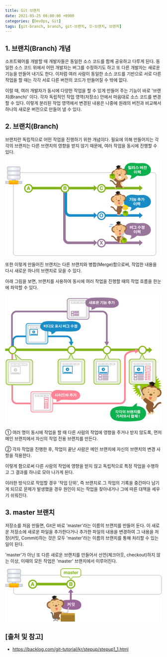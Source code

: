 ```yaml
---
title: Git 브랜치
date: 2021-05-25 06:00:00 +0900
categories: [DevOps, Git]
tags: [git-branch, branch, git-브랜치, 깃-브랜치, 브랜치]
---
```


## 1. 브랜치(Branch) 개념
소프트웨어를 개발할 때 개발자들은 동일한 소스 코드를 함께 공유하고 다루게 된다. 동일한 소스 코드 위에서 어떤 개발자는 버그를 수정하기도 하고 또 다른 개발자는 새로운 기능을 만들어 내기도 한다. 이처럼 여러 사람이 동일한 소스 코드를 기반으로 서로 다른 작업을 할 때는 각각 서로 다른 버전의 코드가 만들어질 수 밖에 없다.

이럴 때, 여러 개발자가 동시에 다양한 작업을 할 수 있게 만들어 주는 기능이 바로 '브랜치(Branch)' 이다. 각자 독립적인 작업 영역(저장소) 안에서 마음대로 소스 코드를 변경할 수 있다. 이렇게 분리된 작업 영역에서 변경된 내용은 나중에 원래의 버전과 비교해서 하나의 새로운 버전으로 만들어 낼 수 있다.

## 2. 브랜치(Branch)
브랜치란 독립적으로 어떤 작업을 진행하기 위한 개념이다. 필요에 의해 만들어지는 각각의 브랜치는 다른 브랜치의 영향을 받지 않기 때문에, 여러 작업을 동시에 진행할 수 있다.

![branch](/assets/img/2021-05-25-git-branch/branch.png)

또한 이렇게 만들어진 브랜치는 다른 브랜치와 병합(Merge)함으로써, 작업한 내용을 다시 새로운 하나의 브랜치로 모을 수 있다.

아래 그림을 보면, 브랜치를 사용하여 동시에 여러 작업을 진행할 때의 작업 흐름을 한눈에 파악할 수 있다.

![git-branch](/assets/img/2021-05-25-git-branch/git-branch.png)

① 여러 명이 동시에 작업을 할 때 다른 사람의 작업에 영향을 주거나 받지 않도록, 먼저 메인 브랜치에서 자신의 작업 전용 브랜치를 만든다.

② 각자 작업을 진행한 후, 작업이 끝난 사람은 메인 브랜치에 자신의 브랜치의 변경 사항을 적용한다.

이렇게 함으로써 다른 사람의 작업에 영향을 받지 않고 독립적으로 특정 작업을 수행하고 그 결과를 하나로 모아 나가게 된다.

이러한 방식으로 작업할 경우 '작업 단위', 즉 브랜치로 그 작업의 기록을 중간마다 남기게 되므로 문제가 발생했을 경우 원인이 되는 작업을 찾아내거나 그에 따른 대책을 세우기 쉬워진다.

## 3. master 브랜치
저장소를 처음 만들면, Git은 바로 'master'라는 이름의 브랜치를 만들어 둔다. 이 새로운 저장소에 새로운 파일을 추가한다거나 추가한 파일의 내용을 변경하여 그 내용을 저장(커밋, Commit)하는 것은 모두 'master'라는 이름의 브랜치를 통해 처리할 수 있는 일이 된다.

'master'가 아닌 또 다른 새로운 브랜치를 만들어서 선언(체크아웃, checkout)하지 않는 이상, 이때의 모든 작업은 'master' 브랜치에서 이루어진다.

![master-branch](/assets/img/2021-05-25-git-branch/master-branch.png)

## [출처 및 참고]
* <https://backlog.com/git-tutorial/kr/stepup/stepup1_1.html>
